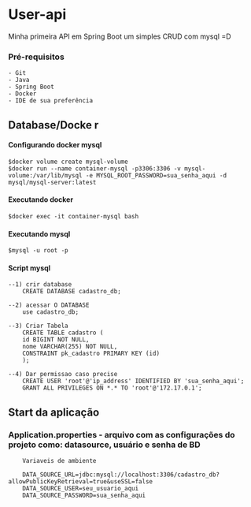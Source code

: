 # User-api
Minha primeira API em Spring Boot um simples CRUD com mysql =D

### Pré-requisitos

    - Git
    - Java
    - Spring Boot
    - Docker
    - IDE de sua preferência 

## Database/Docke   r

#### Configurando docker mysql

    $docker volume create mysql-volume
    $docker run --name container-mysql -p3306:3306 -v mysql-volume:/var/lib/mysql -e MYSQL_ROOT_PASSWORD=sua_senha_aqui -d mysql/mysql-server:latest

#### Executando docker
    $docker exec -it container-mysql bash

#### Executando mysql
    $mysql -u root -p

#### Script mysql

    --1) crir database 
        CREATE DATABASE cadastro_db;

    --2) acessar O DATABASE
        use cadastro_db;

    --3) Criar Tabela
        CREATE TABLE cadastro (
        id BIGINT NOT NULL,
        nome VARCHAR(255) NOT NULL,
        CONSTRAINT pk_cadastro PRIMARY KEY (id)
        );

    --4) Dar permissao caso precise
        CREATE USER 'root'@'ip_address' IDENTIFIED BY 'sua_senha_aqui';
        GRANT ALL PRIVILEGES ON *.* TO 'root'@'172.17.0.1';

## Start da aplicação
### Application.properties - arquivo com as configurações do projeto como: datasource, usuário e senha de BD
        Variaveis de ambiente 

        DATA_SOURCE_URL=jdbc:mysql://localhost:3306/cadastro_db?allowPublicKeyRetrieval=true&useSSL=false
        DATA_SOURCE_USER=seu_usuario_aqui
        DATA_SOURCE_PASSWORD=sua_senha_aqui
